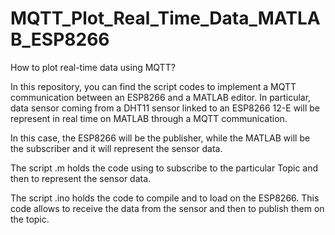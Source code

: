 # MQTT_Plot_Real_Time_Data_MATLAB_ESP8266
How to plot real-time data using MQTT? 

In this repository, you can find the script codes to implement a MQTT communication between an ESP8266 and a MATLAB editor. In particular, data sensor coming from a DHT11 sensor linked to an ESP8266 12-E will be represent in real time on MATLAB through a MQTT communication.

In this case, the ESP8266 will be the publisher, while the MATLAB will be the subscriber and it will represent the sensor data.

The script .m holds the code using to subscribe to the particular Topic and then to represent the sensor data.

The script .ino holds the code to compile and to load on the ESP8266. This code allows to receive the data from the sensor and then to publish them on the topic.
